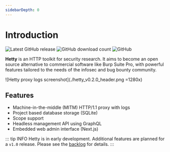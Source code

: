 ```yaml
---
sidebarDepth: 0
---
```


# Introduction

![Latest GitHub release](https://img.shields.io/github/v/release/dstotijn/hetty?color=18BA91&style=flat-square)
![GitHub download count](https://img.shields.io/github/downloads/dstotijn/hetty/total?color=18BA91&style=flat-square)
![GitHub](https://img.shields.io/github/license/dstotijn/hetty?color=18BA91&style=flat-square)

**Hetty** is an HTTP toolkit for security research. It aims to become an open
source alternative to commercial software like Burp Suite Pro, with powerful
features tailored to the needs of the infosec and bug bounty community.

![Hetty proxy logs screenshot](./hetty_v0.2.0_header.png =1280x)

## Features

- Machine-in-the-middle (MITM) HTTP/1.1 proxy with logs
- Project based database storage (SQLite)
- Scope support
- Headless management API using GraphQL
- Embedded web admin interface (Next.js)

::: tip INFO
Hetty is in early development. Additional features are planned
for a `v1.0` release. Please see the <a href="https://github.com/dstotijn/hetty/projects/1">backlog</a>
for details.
:::
